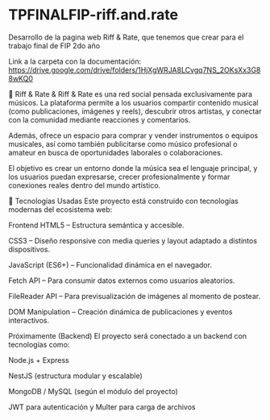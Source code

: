# TPFINALFIP-riff.and.rate
Desarrollo de la pagina web Riff &amp; Rate, que tenemos que crear para el trabajo final  de FIP 2do año

Link a la carpeta con la documentación: https://drive.google.com/drive/folders/1HjXgWRJA8LCvgq7NS_2OKsXx3G88wKQ0

🎸 Riff & Rate &amp;
Riff & Rate es una red social pensada exclusivamente para músicos. La plataforma permite a los usuarios compartir contenido musical (como publicaciones, imágenes y reels), descubrir otros artistas, y conectar con la comunidad mediante reacciones y comentarios.

Además, ofrece un espacio para comprar y vender instrumentos o equipos musicales, así como también publicitarse como músico profesional o amateur en busca de oportunidades laborales o colaboraciones.

El objetivo es crear un entorno donde la música sea el lenguaje principal, y los usuarios puedan expresarse, crecer profesionalmente y formar conexiones reales dentro del mundo artístico.


🚀 Tecnologías Usadas
Este proyecto está construido con tecnologías modernas del ecosistema web:

Frontend
HTML5 – Estructura semántica y accesible.

CSS3 – Diseño responsive con media queries y layout adaptado a distintos dispositivos.

JavaScript (ES6+) – Funcionalidad dinámica en el navegador.

Fetch API – Para consumir datos externos como usuarios aleatorios.

FileReader API – Para previsualización de imágenes al momento de postear.

DOM Manipulation – Creación dinámica de publicaciones y eventos interactivos.

Próximamente (Backend)
El proyecto será conectado a un backend con tecnologías como:

Node.js + Express

NestJS (estructura modular y escalable)

MongoDB / MySQL (según el módulo del proyecto)

JWT para autenticación y Multer para carga de archivos

